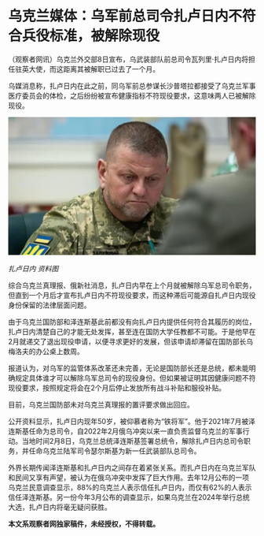 # 乌克兰媒体：乌军前总司令扎卢日内不符合兵役标准，被解除现役

（观察者网讯）乌克兰外交部8日宣布，乌武装部队前总司令瓦列里·扎卢日内将担任驻英大使，而这距离其被解职已过去了一个月。

乌媒消息称，扎卢日内在此之前，同乌军前总参谋长沙普塔拉都接受了乌克兰军事医疗委员会的体检，之后纷纷被宣布健康指标不符现役要求，这意味两人已被解除现役。

![e2db51b8f04c599e59ba05a59c1e075f.jpg](https://raw.githubusercontent.com/qqhsx/qqnews_image/main/2024/03/09/乌克兰媒体：乌军前总司令扎卢日内不符合兵役标准，被解除现役/e2db51b8f04c599e59ba05a59c1e075f.jpg)

 _扎卢日内 资料图_

综合乌克兰真理报、俄新社消息，扎卢日内早在上个月就被解除乌军总司令职务，但直到一个月后才宣布扎卢日内不符现役要求，而这种滞后可能源自扎卢日内现役身份保留的法律层面问题。

由于乌克兰国防部和泽连斯基此前都没有向扎卢日内提供任何符合其履历的岗位，扎卢日内清楚自己的才能无处发挥，甚至连在国防大学任教都不可能。于是他早在2月就递交了退出现役申请，以便寻求更好的发展，但该申请却滞留在国防部长乌梅洛夫的办公桌上数周。

报道认为，对乌军的监管体系改革还未完善，无论是国防部长还是总统，都未能明确规定具体谁才可以解除乌军总司令的现役身份。但如果被证明其因健康问题不符现役要求，按照规定将会在2个月后停止发放所有战斗补贴和服役补贴。

目前，乌克兰国防部未对乌克兰真理报的置评要求做出回应。

公开资料显示，扎卢日内现年50岁，被仰慕者称为“铁将军”。他于2021年7月被泽连斯基任命为总司令，自2022年2月俄乌冲突以来一直负责监督乌克兰的军事行动。当地时间2月8日，乌克兰总统泽连斯基签署总统令，解除扎卢日内总司令职务，并任命乌克兰陆军司令瑟尔斯基为新一任武装部队总司令。

外界长期传闻泽连斯基和扎卢日内之间存在着紧张关系。而扎卢日内在乌克兰军队和民间又享有声望，被认为在俄乌冲突中发挥了巨大作用。去年12月公布的一项乌克兰民意调查显示，88%的乌克兰人表示信任扎卢日内，而仅有62%的人表示信任泽连斯基。另一份今年3月公布的调查显示，如果乌克兰在2024年举行总统大选，扎卢日内将毫无疑问获胜。

**本文系观察者网独家稿件，未经授权，不得转载。**

